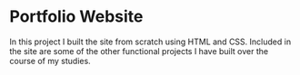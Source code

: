 # Portfolio Website

In this project I built the site from scratch using HTML and CSS. Included in the site are some of the other functional projects I have built over the course of my studies.

